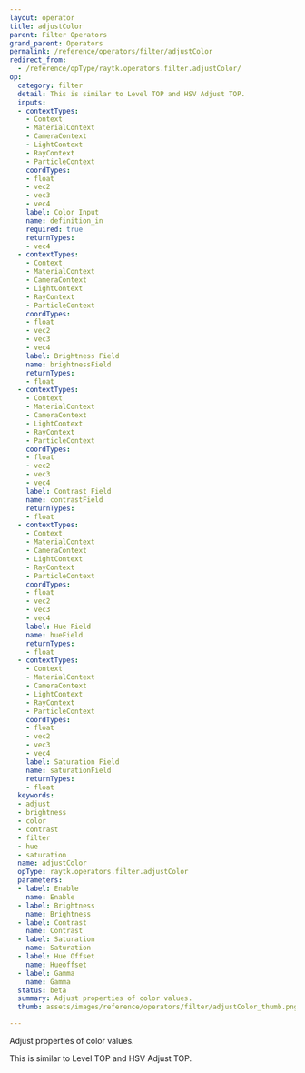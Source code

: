 ```yaml
---
layout: operator
title: adjustColor
parent: Filter Operators
grand_parent: Operators
permalink: /reference/operators/filter/adjustColor
redirect_from:
  - /reference/opType/raytk.operators.filter.adjustColor/
op:
  category: filter
  detail: This is similar to Level TOP and HSV Adjust TOP.
  inputs:
  - contextTypes:
    - Context
    - MaterialContext
    - CameraContext
    - LightContext
    - RayContext
    - ParticleContext
    coordTypes:
    - float
    - vec2
    - vec3
    - vec4
    label: Color Input
    name: definition_in
    required: true
    returnTypes:
    - vec4
  - contextTypes:
    - Context
    - MaterialContext
    - CameraContext
    - LightContext
    - RayContext
    - ParticleContext
    coordTypes:
    - float
    - vec2
    - vec3
    - vec4
    label: Brightness Field
    name: brightnessField
    returnTypes:
    - float
  - contextTypes:
    - Context
    - MaterialContext
    - CameraContext
    - LightContext
    - RayContext
    - ParticleContext
    coordTypes:
    - float
    - vec2
    - vec3
    - vec4
    label: Contrast Field
    name: contrastField
    returnTypes:
    - float
  - contextTypes:
    - Context
    - MaterialContext
    - CameraContext
    - LightContext
    - RayContext
    - ParticleContext
    coordTypes:
    - float
    - vec2
    - vec3
    - vec4
    label: Hue Field
    name: hueField
    returnTypes:
    - float
  - contextTypes:
    - Context
    - MaterialContext
    - CameraContext
    - LightContext
    - RayContext
    - ParticleContext
    coordTypes:
    - float
    - vec2
    - vec3
    - vec4
    label: Saturation Field
    name: saturationField
    returnTypes:
    - float
  keywords:
  - adjust
  - brightness
  - color
  - contrast
  - filter
  - hue
  - saturation
  name: adjustColor
  opType: raytk.operators.filter.adjustColor
  parameters:
  - label: Enable
    name: Enable
  - label: Brightness
    name: Brightness
  - label: Contrast
    name: Contrast
  - label: Saturation
    name: Saturation
  - label: Hue Offset
    name: Hueoffset
  - label: Gamma
    name: Gamma
  status: beta
  summary: Adjust properties of color values.
  thumb: assets/images/reference/operators/filter/adjustColor_thumb.png

---
```



Adjust properties of color values.

This is similar to Level TOP and HSV Adjust TOP.